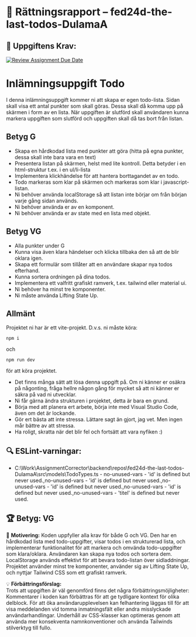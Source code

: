 # 📌 Rättningsrapport – fed24d-the-last-todos-DulamaA

## 🎯 Uppgiftens Krav:
[![Review Assignment Due Date](https://classroom.github.com/assets/deadline-readme-button-22041afd0340ce965d47ae6ef1cefeee28c7c493a6346c4f15d667ab976d596c.svg)](https://classroom.github.com/a/Tfc19Mhg)
# Inlämningsuppgift Todo

I denna inlämningsuppgift kommer ni att skapa er egen todo-lista.
Sidan skall visa ett antal punkter som skall göras. Dessa skall då komma upp på skärmen i form av en lista. När uppgiften är slutförd skall användaren kunna markera uppgiften som slutförd och uppgiften skall då tas bort från listan.

## Betyg G

- Skapa en hårdkodad lista med punkter att göra (hitta på egna punkter, dessa skall inte bara vara en text)
- Presentera listan på skärmen, helst med lite kontroll. Detta betyder i en html-struktur t.ex. i en ul/li-lista
- Implementera klickhändelse för att hantera borttagandet av en todo.
- Todo markeras som klar på skärmen och markeras som klar i javascript-listan.
- Ni behöver använda localStorage så att listan inte börjar om från början varje gång sidan används.
- Ni behöver använda er av en komponent.
- Ni behöver använda er av state med en lista med objekt.

## Betyg VG

- Alla punkter under G
- Kunna visa även klara händelser och klicka tillbaka den så att de blir oklara igen.
- Skapa ett formulär som tillåter att en användare skapar nya todos efterhand.
- Kunna sortera ordningen på dina todos.
- Implementera ett valfritt grafiskt ramverk, t.ex. tailwind eller material ui.
- Ni behöver ha minst tre komponenter.
- Ni måste använda Lifting State Up.

## Allmänt

Projektet ni har är ett vite-projekt. D.v.s. ni måste köra:

```shell
npm i
```

och

```shell
npm run dev 
```

för att köra projektet.

- Det finns många sätt att lösa denna uppgift på. Om ni känner er osäkra på någonting, fråga hellre någon gång för mycket så att ni känner er säkra på vad ni utvecklar.
- Ni får gärna ändra strukturen i projektet, detta är bara en grund.
- Börja med att planera ert arbete, börja inte med Visual Studio Code, även om det är lockande.
- Gör ert bästa att inte stressa. Lättare sagt än gjort, jag vet. Men ingen mår bättre av att stressa.
- Ha roligt, skratta när det blir fel och fortsätt att vara nyfiken :)


## 🔍 ESLint-varningar:
- C:\Work\AssignmentCorrector\backend\repos\fed24d-the-last-todos-DulamaA\src\models\TodoTypes.ts - no-unused-vars - 'id' is defined but never used.,no-unused-vars - 'id' is defined but never used.,no-unused-vars - 'id' is defined but never used.,no-unused-vars - 'id' is defined but never used.,no-unused-vars - 'titel' is defined but never used.

## 🏆 **Betyg: VG**
📌 **Motivering:** Koden uppfyller alla krav för både G och VG. Den har en hårdkodad lista med todo-uppgifter, visar todos i en strukturerad lista, och implementerar funktionalitet för att markera och omvända todo-uppgifter som klara/oklara. Användaren kan skapa nya todos och sortera dem. LocalStorage används effektivt för att bevara todo-listan över sidladdningar. Projektet använder minst tre komponenter, använder sig av Lifting State Up, och nyttjar Tailwind CSS som ett grafiskt ramverk.

💡 **Förbättringsförslag:**  
Trots att uppgiften är väl genomförd finns det några förbättringsmöjligheter: Kommentarer i koden kan förbättras för att ge tydligare kontext för olika delblock. För att öka användarupplevelsen kan felhantering läggas till för att visa meddelanden vid tomma inmatningsfält eller andra misslyckade användarhandlingar. Underhåll av CSS-klasser kan optimeras genom att använda mer konsekventa namnkonventioner och använda Tailwinds stilverktyg till fullo.